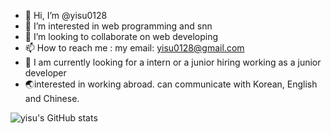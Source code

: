 - 👋 Hi, I’m @yisu0128
- 👀 I’m interested in web programming and snn
- 💞️ I’m looking to collaborate on web developing
- 📫 How to reach me : my email: yisu0128@gmail.com
- 🐾 I am currently looking for a intern or a junior hiring working as a junior developer
- 🌏interested in working abroad. can communicate with Korean, English and Chinese. 

<!---
yisu0128/yisu0128 is a ✨ special ✨ repository because its `README.md` (this file) appears on your GitHub profile.
You can click the Preview link to take a look at your changes.
--->

![yisu's GitHub stats](https://github-readme-stats.vercel.app/api?username=yisu0128&theme=buefy&show_icons=true)
